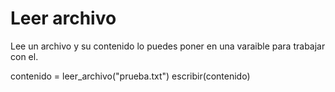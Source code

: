# Leer archivo
Lee un archivo y su contenido lo puedes poner en una varaible para trabajar con el.


contenido = leer_archivo("prueba.txt")
escribir(contenido)